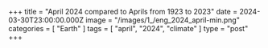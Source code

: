 +++
title = "April 2024 compared to Aprils from 1923 to 2023"
date = 2024-03-30T23:00:00.000Z
image = "/images/1_/eng_2024_april-min.png"
categories = [ "Earth" ]
tags = [ "april", "2024", "climate" ]
type = "post"
+++

